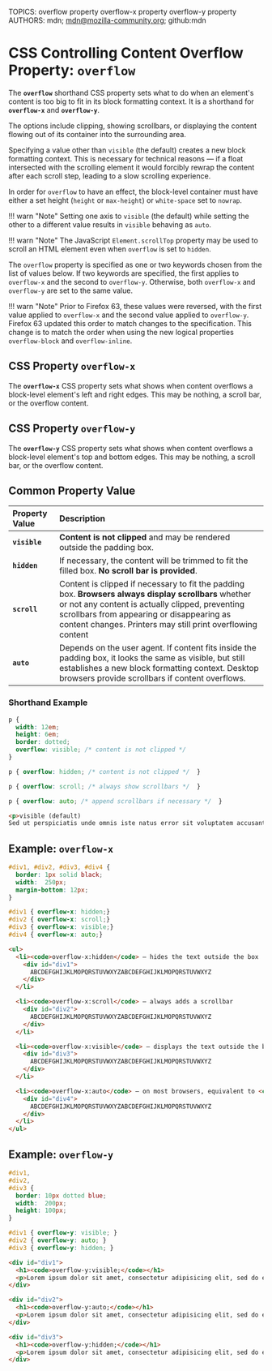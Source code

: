 TOPICS: overflow property
        overflow-x property
        overflow-y property
AUTHORS: mdn; mdn@mozilla-community.org; github:mdn

# CSS Controlling Content Overflow Property: `overflow`

The **`overflow`** shorthand CSS property sets what to do when an element's content is too big to
fit in its block formatting context. It is a shorthand for **`overflow-x`** and **`overflow-y`**.

The options include clipping, showing scrollbars, or displaying the content flowing out of its
container into the surrounding area.

Specifying a value other than `visible` (the default) creates a new block formatting context. This
is necessary for technical reasons — if a float intersected with the scrolling element it would
forcibly rewrap the content after each scroll step, leading to a slow scrolling experience.

In order for `overflow` to have an effect, the block-level container must have either a set height
(`height` or `max-height`) or `white-space` set to `nowrap`.

!!! warn "Note"
    Setting one axis to `visible` (the default) while setting the other to a different value results
    in `visible` behaving as `auto`.

!!! warn "Note"
    The JavaScript `Element.scrollTop` property may be used to scroll an HTML element even when
    `overflow` is set to `hidden`.

The `overflow` property is specified as one or two keywords chosen from the list of values below.
If two keywords are specified, the first applies to `overflow-x` and the second to `overflow-y`.
Otherwise, both `overflow-x` and `overflow-y` are set to the same value.

!!! warn "Note"
    Prior to Firefox 63, these values were reversed, with the first value applied to `overflow-x`
    and the second value applied to `overflow-y`. Firefox 63 updated this order to match changes to
    the specification. This change is to match the order when using the new logical properties
    `overflow-block` and `overflow-inline`.

## CSS Property `overflow-x`

The **`overflow-x`** CSS property sets what shows when content overflows a block-level element's
left and right edges. This may be nothing, a scroll bar, or the overflow content.

## CSS Property `overflow-y`

The **`overflow-y`** CSS property sets what shows when content overflows a block-level element's
top and bottom edges. This may be nothing, a scroll bar, or the overflow content.

## Common Property Value

| Property Value | Description |
| :--- | :--- |
| **`visible`** | **Content is not clipped** and may be rendered outside the padding box. |
| **`hidden`** | If necessary, the content will be trimmed to fit the filled box. **No scroll bar is provided**. |
| **`scroll`** | Content is clipped if necessary to fit the padding box. **Browsers always display scrollbars** whether or not any content is actually clipped, preventing scrollbars from appearing or disappearing as content changes. Printers may still print overflowing content |
| **`auto`** | Depends on the user agent. If content fits inside the padding box, it looks the same as visible, but still establishes a new block formatting context. Desktop browsers provide scrollbars if content overflows. |

### Shorthand Example

```css
p {  
  width: 12em;
  height: 6em;
  border: dotted;
  overflow: visible; /* content is not clipped */
}

p { overflow: hidden; /* content is not clipped */  }

p { overflow: scroll; /* always show scrollbars */  }

p { overflow: auto; /* append scrollbars if necessary */  }
```

```html
<p>visible (default)
Sed ut perspiciatis unde omnis iste natus error sit voluptatem accusantium doloremque laudantium.</p>
```

## Example: `overflow-x`

```css
#div1, #div2, #div3, #div4 {
  border: 1px solid black;
  width:  250px;
  margin-bottom: 12px;
}

#div1 { overflow-x: hidden;}
#div2 { overflow-x: scroll;}
#div3 { overflow-x: visible;}
#div4 { overflow-x: auto;}
```

```html
<ul>
  <li><code>overflow-x:hidden</code> — hides the text outside the box
    <div id="div1">
      ABCDEFGHIJKLMOPQRSTUVWXYZABCDEFGHIJKLMOPQRSTUVWXYZ
    </div>
  </li>

  <li><code>overflow-x:scroll</code> — always adds a scrollbar
    <div id="div2">
      ABCDEFGHIJKLMOPQRSTUVWXYZABCDEFGHIJKLMOPQRSTUVWXYZ
    </div>
  </li>

  <li><code>overflow-x:visible</code> — displays the text outside the box if needed
    <div id="div3">
      ABCDEFGHIJKLMOPQRSTUVWXYZABCDEFGHIJKLMOPQRSTUVWXYZ
    </div>
  </li>

  <li><code>overflow-x:auto</code> — on most browsers, equivalent to <code>scroll</code>
    <div id="div4">
      ABCDEFGHIJKLMOPQRSTUVWXYZABCDEFGHIJKLMOPQRSTUVWXYZ
    </div>
  </li>
</ul>
```

## Example: `overflow-y`

```css
#div1,
#div2,
#div3 {
  border: 10px dotted blue;
  width:  200px;
  height: 100px;
}

#div1 { overflow-y: visible; }
#div2 { overflow-y: auto; }
#div3 { overflow-y: hidden; }
```

```html
<div id="div1">
  <h1><code>overflow-y:visible;</code></h1>
  <p>Lorem ipsum dolor sit amet, consectetur adipisicing elit, sed do eiusmod tempor incididunt ut labore et dolore magna aliqua. Ut enim ad minim veniam, quis nostrud exercitation ullamco laboris nisi ut aliquip ex ea commodo consequat. Duis aute irure dolor in reprehenderit in voluptate velit esse cillum dolore eu fugiat nulla pariatur.</p>
</div>

<div id="div2">
  <h1><code>overflow-y:auto;</code></h1>
  <p>Lorem ipsum dolor sit amet, consectetur adipisicing elit, sed do eiusmod tempor incididunt ut labore et dolore magna aliqua. Ut enim ad minim veniam, quis nostrud exercitation ullamco laboris nisi ut aliquip ex ea commodo consequat. Duis aute irure dolor in reprehenderit in voluptate velit esse cillum dolore eu fugiat nulla pariatur.</p>
</div>

<div id="div3">
  <h1><code>overflow-y:hidden;</code></h1>
  <p>Lorem ipsum dolor sit amet, consectetur adipisicing elit, sed do eiusmod tempor incididunt ut labore et dolore magna aliqua. Ut enim ad minim veniam, quis nostrud exercitation ullamco laboris nisi ut aliquip ex ea commodo consequat. Duis aute irure dolor in reprehenderit in voluptate velit esse cillum dolore eu fugiat nulla pariatur.</p>
</div>
```
